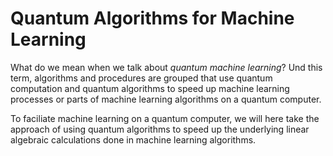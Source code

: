 # Quantum Algorithms for Machine Learning

What do we mean when we talk about *quantum machine learning*? Und this term, algorithms and procedures are grouped that use quantum computation and quantum algorithms to speed up machine learning processes or parts of machine learning algorithms on a quantum computer.

To faciliate machine learning on a quantum computer, we will here take the approach of using quantum algorithms to speed up the underlying linear algebraic calculations done in machine learning algorithms.
